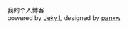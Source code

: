 我的个人博客  
powered by [Jekyll](https://github.com/jekyll/jekyll), designed by [panxw](https://github.com/panxw/panxw.github.com)

